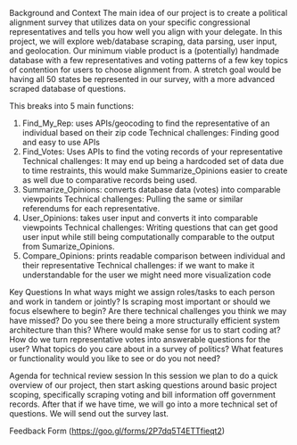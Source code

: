 
Background and Context
The main idea of our project is to create a political alignment survey that utilizes data on your specific congressional representatives and tells you how well you align with your delegate.  In this project, we will explore web/database scraping, data parsing, user input, and geolocation.  Our minimum viable product is a (potentially) handmade database with a few representatives and voting patterns of a few key topics of contention for users to choose alignment from.  A stretch goal would be having all 50 states be represented in our survey, with a more advanced scraped database of questions. 

This breaks into 5 main functions: 
1. Find_My_Rep: uses APIs/geocoding to find the representative of an individual based on their zip code 
	Technical challenges: Finding good and easy to use APIs 
2. Find_Votes: Uses APIs to find the voting records of your representative
Technical challenges: It may end up being a hardcoded set of data due to time restraints, this would make Summarize_Opinions easier to create as well due to comparative records being used. 
3. Summarize_Opinions: converts database data (votes) into comparable viewpoints
	Technical challenges: Pulling the same or similar referendums for each representative.
4. User_Opinions: takes user input and converts it into comparable viewpoints
Technical challenges: Writing questions that can get good user input while still being computationally comparable to the output from Sumarize_Opinions.
5. Compare_Opinions: prints readable comparison between individual and their representative
Technical challenges: if we want to make it understandable for the user we might need more visualization code

Key Questions
In what ways might we assign roles/tasks to each person and work in tandem or jointly? 
Is scraping most important or should we focus elsewhere to begin?
Are there technical challenges you think we may have missed?
Do you see there being a more structurally efficient system architecture than this?
Where would make sense for us to start coding at?
How do we turn representative votes into answerable questions for the user?
What topics do you care about in a survey of politics?
What features or functionality would you like to see or do you not need?

Agenda for technical review session
In this session we plan to do a quick overview of our project, then start asking questions around basic project scoping, specifically scraping voting and bill information off government records. After that if we have time, we will go into a more technical set of questions. We will send out the survey last. 

Feedback Form (https://goo.gl/forms/2P7dq5T4ETTfieqt2)

